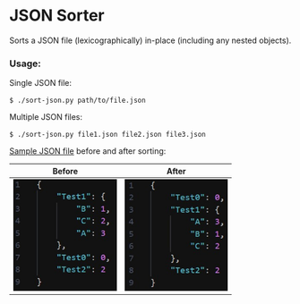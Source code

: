 # JSON Sorter

Sorts a JSON file (lexicographically) in-place (including any nested objects).

### Usage:

Single JSON file:

```
$ ./sort-json.py path/to/file.json
```

Multiple JSON files:

```
$ ./sort-json.py file1.json file2.json file3.json
```

[Sample JSON file](sample.json) before and after sorting:

| Before                                       | After                                      |
| -------------------------------------------- | ------------------------------------------ |
| <img src="images/unsorted.jpg" height="200"> | <img src="images/sorted.jpg" height="200"> |
